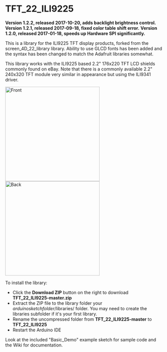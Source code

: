 TFT_22_ILI9225
==============

**Version 1.2.2, released 2017-10-20, adds backlight brightness control.**
**Version 1.2.1, released 2017-09-18, fixed color table shift error.**
**Version 1.2.0, released 2017-01-18, speeds up Hardware SPI significantly.**

This is a library for the ILI9225 TFT display products, forked from the screen_4D_22_library library. Ability to
use GLCD fonts has been added and the syntax has been changed to match the Adafruit libraries somewhat.

This library works with the ILI9225 based 2.2" 176x220 TFT LCD shields commonly found on eBay. Note
that there is a commonly available 2.2" 240x320 TFT module very similar in appearance but using the
ILI9341 driver.

<img src="https://raw.githubusercontent.com/Nkawu/TFT_22_ILI9225/master/images/ILI9225_TFT_front.jpg" alt="Front" width="300">
<img src="https://raw.githubusercontent.com/Nkawu/TFT_22_ILI9225/master/images/ILI9225_TFT_back.jpg" alt="Back" width="300">

To install the library:
* Click the **Download ZIP** button on the right to download **TFT_22_ILI9225-master.zip**
* Extract the ZIP file to the library folder your *arduinosketchfolder*/libraries/ folder. You may need to create the libraries subfolder if it's your first library.
* Rename the uncompressed folder from **TFT_22_ILI9225-master** to **TFT_22_ILI9225**
* Restart the Arduino IDE

Look at the included "Basic_Demo" example sketch for sample code and the Wiki for documentation.
